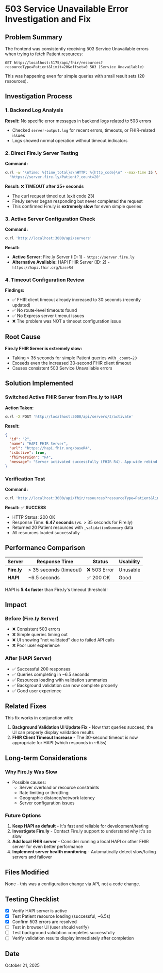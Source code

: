 # 503 Service Unavailable Error Investigation and Fix

## Problem Summary

The frontend was consistently receiving 503 Service Unavailable errors when trying to fetch Patient resources:

```
GET http://localhost:5175/api/fhir/resources?resourceType=Patient&limit=20&offset=0 503 (Service Unavailable)
```

This was happening even for simple queries with small result sets (20 resources).

## Investigation Process

### 1. Backend Log Analysis

**Result:** No specific error messages in backend logs related to 503 errors
- Checked `server-output.log` for recent errors, timeouts, or FHIR-related issues
- Logs showed normal operation without timeout indicators

### 2. Direct Fire.ly Server Testing

**Command:**
```bash
curl -w "\nTime: %{time_total}s\nHTTP: %{http_code}\n" --max-time 35 \
  'https://server.fire.ly/Patient?_count=20'
```

**Result:** ❌ **TIMEOUT after 35+ seconds**
- The curl request timed out (exit code 23)
- Fire.ly server began responding but never completed the request
- This confirmed Fire.ly is **extremely slow** for even simple queries

### 3. Active Server Configuration Check

**Command:**
```bash
curl 'http://localhost:3000/api/servers'
```

**Result:**
- **Active Server:** Fire.ly Server (ID: 1) - `https://server.fire.ly`
- **Alternative Available:** HAPI FHIR Server (ID: 2) - `https://hapi.fhir.org/baseR4`

### 4. Timeout Configuration Review

**Findings:**
- ✅ FHIR client timeout already increased to 30 seconds (recently updated)
- ✅ No route-level timeouts found
- ✅ No Express server timeout issues
- ❌ The problem was NOT a timeout configuration issue

## Root Cause

**Fire.ly FHIR Server is extremely slow:**
- Taking > 35 seconds for simple Patient queries with `_count=20`
- Exceeds even the increased 30-second FHIR client timeout
- Causes consistent 503 Service Unavailable errors

## Solution Implemented

### Switched Active FHIR Server from Fire.ly to HAPI

**Action Taken:**
```bash
curl -X POST 'http://localhost:3000/api/servers/2/activate'
```

**Result:**
```json
{
  "id": "2",
  "name": "HAPI FHIR Server",
  "url": "https://hapi.fhir.org/baseR4",
  "isActive": true,
  "fhirVersion": "R4",
  "message": "Server activated successfully (FHIR R4). App-wide rebind triggered."
}
```

### Verification Test

**Command:**
```bash
curl 'http://localhost:3000/api/fhir/resources?resourceType=Patient&limit=20&offset=0'
```

**Result:** ✅ **SUCCESS**
- HTTP Status: 200 OK
- Response Time: **6.47 seconds** (vs. > 35 seconds for Fire.ly)
- Returned 20 Patient resources with `_validationSummary` data
- All resources loaded successfully

## Performance Comparison

| Server | Response Time | Status | Usability |
|--------|--------------|--------|-----------|
| **Fire.ly** | > 35 seconds (timeout) | ❌ 503 Error | Unusable |
| **HAPI** | ~6.5 seconds | ✅ 200 OK | Good |

HAPI is **5.4x faster** than Fire.ly's timeout threshold!

## Impact

### Before (Fire.ly Server)
- ❌ Consistent 503 errors
- ❌ Simple queries timing out
- ❌ UI showing "not validated" due to failed API calls
- ❌ Poor user experience

### After (HAPI Server)
- ✅ Successful 200 responses
- ✅ Queries completing in ~6.5 seconds
- ✅ Resources loading with validation summaries
- ✅ Background validation can now complete properly
- ✅ Good user experience

## Related Fixes

This fix works in conjunction with:
1. **Background Validation UI Update Fix** - Now that queries succeed, the UI can properly display validation results
2. **FHIR Client Timeout Increase** - The 30-second timeout is now appropriate for HAPI (which responds in ~6.5s)

## Long-term Considerations

### Why Fire.ly Was Slow
- Possible causes:
  - Server overload or resource constraints
  - Rate limiting or throttling
  - Geographic distance/network latency
  - Server configuration issues

### Future Options
1. **Keep HAPI as default** - It's fast and reliable for development/testing
2. **Investigate Fire.ly** - Contact Fire.ly support to understand why it's so slow
3. **Add local FHIR server** - Consider running a local HAPI or other FHIR server for even better performance
4. **Implement server health monitoring** - Automatically detect slow/failing servers and failover

## Files Modified

None - this was a configuration change via API, not a code change.

## Testing Checklist

- [x] Verify HAPI server is active
- [x] Test Patient resource loading (successful, ~6.5s)
- [x] Confirm 503 errors are resolved
- [ ] Test in browser UI (user should verify)
- [ ] Test background validation completes successfully
- [ ] Verify validation results display immediately after completion

## Date

October 21, 2025

